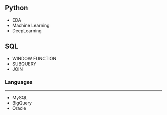 ## Python
- EDA
- Machine Learning
- DeepLearning

## SQL
- WINDOW FUNCTION
- SUBQUERY
- JOIN

### Languages
---
- MySQL
- BigQuery
- Oracle